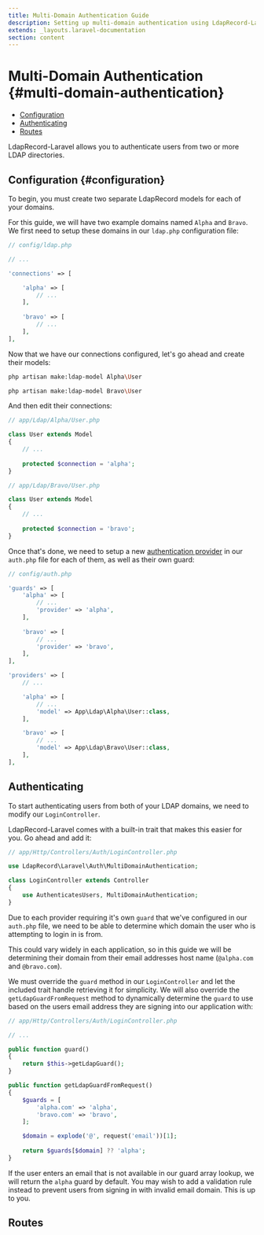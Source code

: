 ```yaml
---
title: Multi-Domain Authentication Guide
description: Setting up multi-domain authentication using LdapRecord-Laravel
extends: _layouts.laravel-documentation
section: content
---
```


# Multi-Domain Authentication {#multi-domain-authentication}

- [Configuration](#configuration)
- [Authenticating](#authenticating)
- [Routes](#routes)

LdapRecord-Laravel allows you to authenticate users from two or more LDAP directories.

## Configuration {#configuration}

To begin, you must create two separate LdapRecord models for each of your domains.

For this guide, we will have two example domains named `Alpha` and `Bravo`. We first
need to setup these domains in our `ldap.php` configuration file:

```php
// config/ldap.php

// ...

'connections' => [

    'alpha' => [
        // ...
    ],
    
    'bravo' => [
        // ...
    ],
],
```

Now that we have our connections configured, let's go ahead and create their models:

```bash
php artisan make:ldap-model Alpha\User

php artisan make:ldap-model Bravo\User
```

And then edit their connections:

```php
// app/Ldap/Alpha/User.php

class User extends Model
{
    // ...
   
    protected $connection = 'alpha';
}
```

```php
// app/Ldap/Bravo/User.php

class User extends Model
{
    // ...
   
    protected $connection = 'bravo';
}
```

Once that's done, we need to setup a new [authentication provider](/docs/laravel/auth/configuration)
in our `auth.php` file for each of them, as well as their own guard:

```php
// config/auth.php

'guards' => [
    'alpha' => [
        // ...
        'provider' => 'alpha',
    ],
    
    'bravo' => [
        // ...
        'provider' => 'bravo',
    ],
],

'providers' => [
    // ...

    'alpha' => [
        // ...
        'model' => App\Ldap\Alpha\User::class,        
    ],

    'bravo' => [
        // ...
        'model' => App\Ldap\Bravo\User::class,        
    ],
],
```

## Authenticating

To start authenticating users from both of your LDAP domains, we need to modify our `LoginController`.

LdapRecord-Laravel comes with a built-in trait that makes this easier for you. Go ahead and add it:

```php
// app/Http/Controllers/Auth/LoginController.php

use LdapRecord\Laravel\Auth\MultiDomainAuthentication;

class LoginController extends Controller
{
    use AuthenticatesUsers, MultiDomainAuthentication;
}
```

Due to each provider requiring it's own `guard` that we've configured in our `auth.php` file,
we need to be able to determine which domain the user who is attempting to login in is from.

This could vary widely in each application, so in this guide we will be determining their domain from their
email addresses host name (`@alpha.com` and `@bravo.com`).

We must override the `guard` method in our `LoginController` and let the included trait handle 
retrieving it for simplicity. We will also override the `getLdapGuardFromRequest` method
to dynamically determine the `guard` to use based on the users email address they are
signing into our application with:

```php
// app/Http/Controllers/Auth/LoginController.php

// ...

public function guard()
{
    return $this->getLdapGuard();
}

public function getLdapGuardFromRequest()
{
    $guards = [
        'alpha.com' => 'alpha',
        'bravo.com' => 'bravo',
    ];

    $domain = explode('@', request('email'))[1];
    
    return $guards[$domain] ?? 'alpha'; 
}
````

If the user enters an email that is not available in our guard array lookup, we will
return the `alpha` guard by default. You may wish to add a validation rule instead
to prevent users from signing in with invalid email domain. This is up to you.

## Routes

